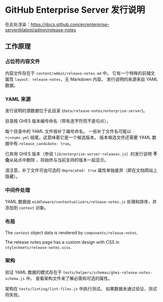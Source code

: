 # GitHub Enterprise Server 发行说明

在此处渲染：https://docs.github.com/en/enterprise-server@latest/admin/release-notes

## 工作原理

### 占位符内容文件

内容文件存在于 `content/admin/release-notes.md` 中。 它有一个特殊的前辅文属性 `layout: release-notes`，无 Markdown 内容。 发行说明的来源来自 YAML 数据。

### YAML 来源

发行说明的源数据位于此目录 (`data/release-notes/enterprise-server`)。

目录按 GHES 版本编号命名（带有连字符而不是句点）。

每个目录中的 YAML 文件按补丁编号命名。 一些补丁文件名可能以 `-rc<num>.yml` 结尾，这意味着它是一个候选版本。 版本候选文件还需要 YAML 数据中有 `release_candidate: true`。

已弃用 GHES 版本（参阅 `lib/enterprise-server-releases.js`）的发行说明 **不会**从站点中删除 ，将始终与当前支持的版本一起显示。

请注意，补丁文件可由可选的 `deprecated: true` 属性单独废弃（即在文档网站上隐藏）。

### 中间件处理

YAML 数据由 `middleware/contextualizers/release-notes.js` 处理和排序，并添加到 `context` 对象。

### 布局

The `context` object data is rendered by `components/release-notes`.

The release notes page has a custom design with CSS in `stylesheets/release-notes.scss`.

### 架构

验证 YAML 数据的模式存在于 `tests/helpers/schemas/ghes-release-notes-schema.js` 中。 查看架构文件来了解必需和可选的属性。

架构在 `tests/linting/lint-files.js` 中执行测试。 如果数据未通过验证，测试将失败。
